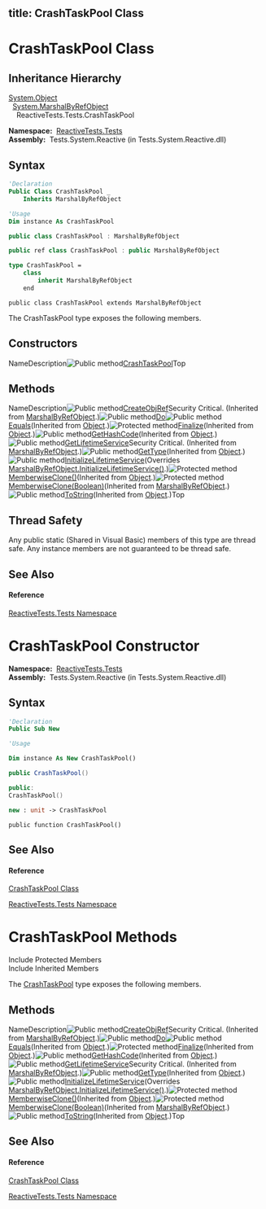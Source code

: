 title: CrashTaskPool Class
---
# CrashTaskPool Class

## Inheritance Hierarchy

[System.Object](https://msdn.microsoft.com/en-us/library/e5kfa45b)  
  [System.MarshalByRefObject](https://msdn.microsoft.com/en-us/library/w4302s1f)  
    ReactiveTests.Tests.CrashTaskPool

**Namespace:**  [ReactiveTests.Tests](ReactiveTests.Tests/ReactiveTests.Tests)  
**Assembly:**  Tests.System.Reactive (in Tests.System.Reactive.dll)

## Syntax

```vb
'Declaration
Public Class CrashTaskPool _
    Inherits MarshalByRefObject
```

```vb
'Usage
Dim instance As CrashTaskPool
```

```csharp
public class CrashTaskPool : MarshalByRefObject
```

```c++
public ref class CrashTaskPool : public MarshalByRefObject
```

```fsharp
type CrashTaskPool =  
    class
        inherit MarshalByRefObject
    end
```

```jscript
public class CrashTaskPool extends MarshalByRefObject
```

The CrashTaskPool type exposes the following members.

## Constructors

NameDescription![Public method](https://reactiveui.net/assets/img/Hh303103.pubmethod(en-us,VS.103).gif "Public method")[CrashTaskPool](CrashTaskPool/CrashTaskPool)Top

## Methods

NameDescription![Public method](https://reactiveui.net/assets/img/Hh303103.pubmethod(en-us,VS.103).gif "Public method")[CreateObjRef](https://msdn.microsoft.com/en-us/library/m:system.marshalbyrefobject.createobjref(system.type)(v=VS.103))Security Critical. (Inherited from [MarshalByRefObject](https://msdn.microsoft.com/en-us/library/w4302s1f).)![Public method](https://reactiveui.net/assets/img/Hh303103.pubmethod(en-us,VS.103).gif "Public method")[Do](Do/CrashTaskPool.Do)![Public method](https://reactiveui.net/assets/img/Hh303103.pubmethod(en-us,VS.103).gif "Public method")[Equals](https://msdn.microsoft.com/en-us/library/m:system.object.equals(system.object)(v=VS.103))(Inherited from [Object](https://msdn.microsoft.com/en-us/library/e5kfa45b).)![Protected method](https://reactiveui.net/assets/img/Hh303103.protmethod(en-us,VS.103).gif "Protected method")[Finalize](https://msdn.microsoft.com/en-us/library/4k87zsw7)(Inherited from [Object](https://msdn.microsoft.com/en-us/library/e5kfa45b).)![Public method](https://reactiveui.net/assets/img/Hh303103.pubmethod(en-us,VS.103).gif "Public method")[GetHashCode](https://msdn.microsoft.com/en-us/library/zdee4b3y)(Inherited from [Object](https://msdn.microsoft.com/en-us/library/e5kfa45b).)![Public method](https://reactiveui.net/assets/img/Hh303103.pubmethod(en-us,VS.103).gif "Public method")[GetLifetimeService](https://msdn.microsoft.com/en-us/library/c6y7316f)Security Critical. (Inherited from [MarshalByRefObject](https://msdn.microsoft.com/en-us/library/w4302s1f).)![Public method](https://reactiveui.net/assets/img/Hh303103.pubmethod(en-us,VS.103).gif "Public method")[GetType](https://msdn.microsoft.com/en-us/library/dfwy45w9)(Inherited from [Object](https://msdn.microsoft.com/en-us/library/e5kfa45b).)![Public method](https://reactiveui.net/assets/img/Hh303103.pubmethod(en-us,VS.103).gif "Public method")[InitializeLifetimeService](InitializeLifetimeService/CrashTaskPool.InitializeLifetimeService)(Overrides [MarshalByRefObject.InitializeLifetimeService()](https://msdn.microsoft.com/en-us/library/zwt5tzck).)![Protected method](https://reactiveui.net/assets/img/Hh303103.protmethod(en-us,VS.103).gif "Protected method")[MemberwiseClone()](https://msdn.microsoft.com/en-us/library/57ctke0a)(Inherited from [Object](https://msdn.microsoft.com/en-us/library/e5kfa45b).)![Protected method](https://reactiveui.net/assets/img/Hh303103.protmethod(en-us,VS.103).gif "Protected method")[MemberwiseClone(Boolean)](https://msdn.microsoft.com/en-us/library/m:system.marshalbyrefobject.memberwiseclone(system.boolean)(v=VS.103))(Inherited from [MarshalByRefObject](https://msdn.microsoft.com/en-us/library/w4302s1f).)![Public method](https://reactiveui.net/assets/img/Hh303103.pubmethod(en-us,VS.103).gif "Public method")[ToString](https://msdn.microsoft.com/en-us/library/7bxwbwt2)(Inherited from [Object](https://msdn.microsoft.com/en-us/library/e5kfa45b).)Top

## Thread Safety

Any public static (Shared in Visual Basic) members of this type are thread safe. Any instance members are not guaranteed to be thread safe.

## See Also

#### Reference

[ReactiveTests.Tests Namespace](ReactiveTests.Tests/ReactiveTests.Tests)









# CrashTaskPool Constructor

**Namespace:**  [ReactiveTests.Tests](ReactiveTests.Tests/ReactiveTests.Tests)  
**Assembly:**  Tests.System.Reactive (in Tests.System.Reactive.dll)

## Syntax

```vb
'Declaration
Public Sub New
```

```vb
'Usage

Dim instance As New CrashTaskPool()
```

```csharp
public CrashTaskPool()
```

```c++
public:
CrashTaskPool()
```

```fsharp
new : unit -> CrashTaskPool
```

```jscript
public function CrashTaskPool()
```

## See Also

#### Reference

[CrashTaskPool Class](CrashTaskPool/CrashTaskPool)

[ReactiveTests.Tests Namespace](ReactiveTests.Tests/ReactiveTests.Tests)





# CrashTaskPool Methods

Include Protected Members  
Include Inherited Members

The [CrashTaskPool](CrashTaskPool/CrashTaskPool) type exposes the following members.

## Methods

NameDescription![Public method](https://reactiveui.net/assets/img/Hh303103.pubmethod(en-us,VS.103).gif "Public method")[CreateObjRef](https://msdn.microsoft.com/en-us/library/m:system.marshalbyrefobject.createobjref(system.type)(v=VS.103))Security Critical. (Inherited from [MarshalByRefObject](https://msdn.microsoft.com/en-us/library/w4302s1f).)![Public method](https://reactiveui.net/assets/img/Hh303103.pubmethod(en-us,VS.103).gif "Public method")[Do](Do/CrashTaskPool.Do)![Public method](https://reactiveui.net/assets/img/Hh303103.pubmethod(en-us,VS.103).gif "Public method")[Equals](https://msdn.microsoft.com/en-us/library/m:system.object.equals(system.object)(v=VS.103))(Inherited from [Object](https://msdn.microsoft.com/en-us/library/e5kfa45b).)![Protected method](https://reactiveui.net/assets/img/Hh303103.protmethod(en-us,VS.103).gif "Protected method")[Finalize](https://msdn.microsoft.com/en-us/library/4k87zsw7)(Inherited from [Object](https://msdn.microsoft.com/en-us/library/e5kfa45b).)![Public method](https://reactiveui.net/assets/img/Hh303103.pubmethod(en-us,VS.103).gif "Public method")[GetHashCode](https://msdn.microsoft.com/en-us/library/zdee4b3y)(Inherited from [Object](https://msdn.microsoft.com/en-us/library/e5kfa45b).)![Public method](https://reactiveui.net/assets/img/Hh303103.pubmethod(en-us,VS.103).gif "Public method")[GetLifetimeService](https://msdn.microsoft.com/en-us/library/c6y7316f)Security Critical. (Inherited from [MarshalByRefObject](https://msdn.microsoft.com/en-us/library/w4302s1f).)![Public method](https://reactiveui.net/assets/img/Hh303103.pubmethod(en-us,VS.103).gif "Public method")[GetType](https://msdn.microsoft.com/en-us/library/dfwy45w9)(Inherited from [Object](https://msdn.microsoft.com/en-us/library/e5kfa45b).)![Public method](https://reactiveui.net/assets/img/Hh303103.pubmethod(en-us,VS.103).gif "Public method")[InitializeLifetimeService](InitializeLifetimeService/CrashTaskPool.InitializeLifetimeService)(Overrides [MarshalByRefObject.InitializeLifetimeService()](https://msdn.microsoft.com/en-us/library/zwt5tzck).)![Protected method](https://reactiveui.net/assets/img/Hh303103.protmethod(en-us,VS.103).gif "Protected method")[MemberwiseClone()](https://msdn.microsoft.com/en-us/library/57ctke0a)(Inherited from [Object](https://msdn.microsoft.com/en-us/library/e5kfa45b).)![Protected method](https://reactiveui.net/assets/img/Hh303103.protmethod(en-us,VS.103).gif "Protected method")[MemberwiseClone(Boolean)](https://msdn.microsoft.com/en-us/library/m:system.marshalbyrefobject.memberwiseclone(system.boolean)(v=VS.103))(Inherited from [MarshalByRefObject](https://msdn.microsoft.com/en-us/library/w4302s1f).)![Public method](https://reactiveui.net/assets/img/Hh303103.pubmethod(en-us,VS.103).gif "Public method")[ToString](https://msdn.microsoft.com/en-us/library/7bxwbwt2)(Inherited from [Object](https://msdn.microsoft.com/en-us/library/e5kfa45b).)Top

## See Also

#### Reference

[CrashTaskPool Class](CrashTaskPool/CrashTaskPool)

[ReactiveTests.Tests Namespace](ReactiveTests.Tests/ReactiveTests.Tests)




